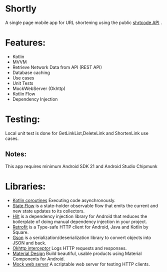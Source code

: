 # Shortly
A single page mobile app for URL shortening using the public [shrtcode API](https://app.shrtco.de/docs) .
# Features:
* Kotlin
* MVVM
* Retrieve Network Data from API (REST API)
* Database caching
* Use cases
* Unit Tests
* MockWebServer (Okhttp)
* Kotlin Flow
* Dependency Injection
# Testing:
Local unit test is done for GetLinkList,DeleteLink and ShortenLink use cases.
## Notes:
This app requires minimum Android SDK 21 and Android Studio Chipmunk
# Libraries:
* [Kotlin coroutines](https://developer.android.com/kotlin/coroutines) Executing code asynchronously.
* [State Flow](https://developer.android.com/kotlin/flow/stateflow-and-sharedflow) is a state-holder observable flow that emits the current and new state updates to its collectors.
* [Hilt](https://developer.android.com/training/dependency-injection/hilt-android) is a dependency injection library for Android that reduces the boilerplate of doing manual dependency injection in your project.
* [Retrofit](https://square.github.io/retrofit/) is a Type-safe HTTP client for Android, Java and Kotlin by Square.
* [Gson](https://github.com/google/gson) is a serialization/deserialization library to convert objects into JSON and back.
* [Okhttp interceptor](https://github.com/square/okhttp/tree/master/okhttp-logging-interceptor) Logs HTTP requests and responses.
* [Material Design](https://material.io/develop/android/) Build beautiful, usable products using Material Components for Android.
* [Mock web server](https://github.com/square/okhttp/tree/master/mockwebserver) A scriptable web server for testing HTTP clients.
